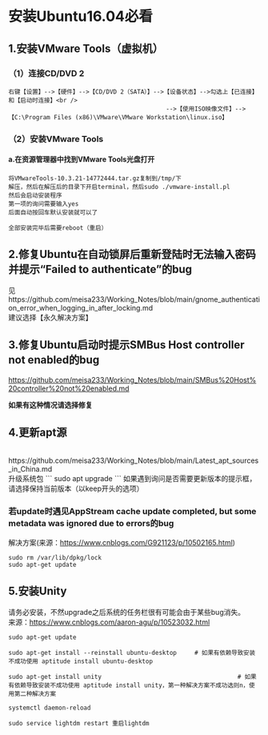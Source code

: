 # 安装Ubuntu16.04必看
## 1.安装VMware Tools（虚拟机）
### （1）连接CD/DVD 2
```
右键【设置】-->【硬件】-->【CD/DVD 2（SATA）】-->【设备状态】-->勾选上【已连接】和【启动时连接】<br />
                                            -->【使用ISO映像文件】-->【C:\Program Files (x86)\VMware\VMware Workstation\linux.iso】
```                                            
### （2）安装VMware Tools
#### a.在资源管理器中找到VMware Tools光盘打开
```
将VMwareTools-10.3.21-14772444.tar.gz复制到/tmp/下
解压，然后在解压后的目录下开启terminal，然后sudo ./vmware-install.pl
然后会启动安装程序
第一项的询问需要输入yes
后面自动按回车默认安装就可以了

全部安装完毕后需要reboot（重启）
```
## 2.修复Ubuntu在自动锁屏后重新登陆时无法输入密码并提示“Failed to authenticate”的bug

见https://github.com/meisa233/Working_Notes/blob/main/gnome_authentication_error_when_logging_in_after_locking.md<br />
建议选择【永久解决方案】
<br />
## 3.修复Ubuntu启动时提示SMBus Host controller not enabled的bug

https://github.com/meisa233/Working_Notes/blob/main/SMBus%20Host%20controller%20not%20enabled.md<br />

**如果有这种情况请选择修复**

## 4.更新apt源
<br />
https://github.com/meisa233/Working_Notes/blob/main/Latest_apt_sources_in_China.md<br />
升级系统包
```
sudo apt upgrade
```
如果遇到询问是否需要更新版本的提示框，请选择保持当前版本（以keep开头的选项）<br />

### 若update时遇见AppStream cache update completed, but some metadata was ignored due to errors的bug
解决方案(来源：https://www.cnblogs.com/G921123/p/10502165.html)
```
sudo rm /var/lib/dpkg/lock
sudo apt-get update
```
## 5.安装Unity
请务必安装，不然upgrade之后系统的任务栏很有可能会由于某些bug消失。<br />
来源：https://www.cnblogs.com/aaron-agu/p/10523032.html
```
sudo apt-get update

sudo apt-get install --reinstall ubuntu-desktop     # 如果有依赖导致安装不成功使用 aptitude install ubuntu-desktop

sudo apt-get install unity                                      # 如果有依赖导致安装不成功使用 aptitude install unity，第一种解决方案不成功选则n，使用第二种解决方案

systemctl daemon-reload

sudo service lightdm restart 重启lightdm
```
